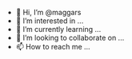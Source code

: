 - 👋 Hi, I’m @maggars
- 👀 I’m interested in ...
- 🌱 I’m currently learning ...
- 💞️ I’m looking to collaborate on ...
- 📫 How to reach me ...

<!---
maggars/maggars is a ✨ special ✨ repository because its `README.md` (this file) appears on your GitHub profile.
You can click the Preview link to take a look at your changes.
--->

